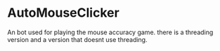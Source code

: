 # AutoMouseClicker
An bot used for playing the mouse accuracy game. there is a threading version and a version that doesnt use threading.
